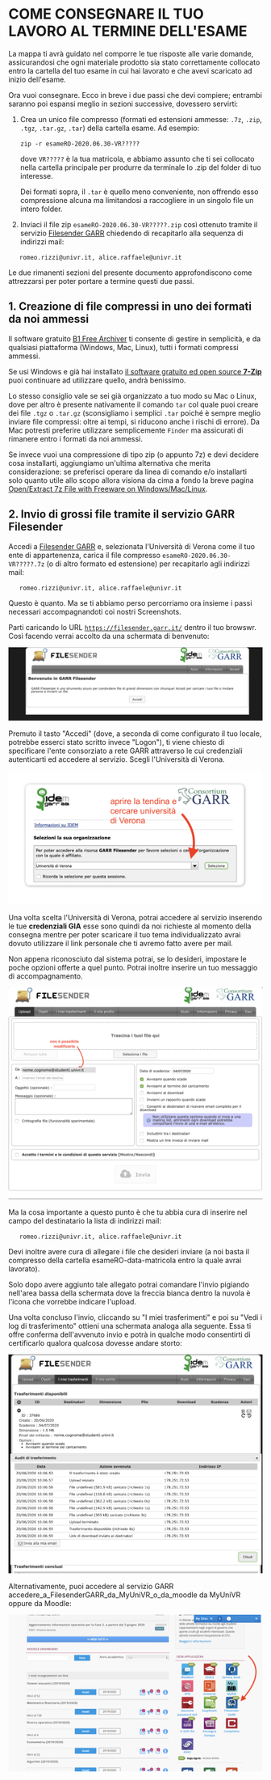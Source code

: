 # COME CONSEGNARE IL TUO LAVORO AL TERMINE DELL'ESAME

La mappa ti avrà guidato nel comporre le tue risposte alle varie domande, assicurandosi che ogni materiale prodotto sia stato correttamente collocato entro la cartella del tuo esame in cui hai lavorato e che avevi scaricato ad inizio dell'esame.

Ora vuoi consegnare. Ecco in breve i due passi che devi compiere; entrambi saranno poi espansi meglio in sezioni successive, dovessero servirti:

1. Crea un unico file compresso (formati ed estensioni ammesse: `.7z`, `.zip`, `.tgz`, `.tar.gz`, `.tar`) della cartella esame. Ad esempio:
    ```
    zip -r esameRO-2020.06.30-VR?????
    ```
    dove `VR?????` è la tua matricola, e abbiamo assunto che ti sei collocato nella cartella principale per produrre da terminale lo .zip del folder di tuo interesse.

    Dei formati sopra, il `.tar` è quello meno conveniente, non offrendo esso compressione alcuna ma limitandosi a raccogliere in un singolo file un intero folder.

2. Inviaci il file zip `esameRO-2020.06.30-VR?????.zip` così ottenuto tramite il servizio [Filesender GARR](https://wayf.idem.garr.it/WAYF?entityID=https%3A%2F%2Ffilesender.garr.it%2Fshibboleth&return=https%3A%2F%2Ffilesender.garr.it%2FShibboleth.sso%2FLogin%3FSAMLDS%3D1%26return%3Dhttps%253A%252F%252Ffilesender.garr.it%252F%253Fs%253Dupload%26target%3Dss%253Amem%253Aed4a8d42c54374b7e053e6c5b4dfa282c6052c1a622db2729ea7f08592780514) chiedendo di recapitarlo alla sequenza di indirizzi mail:
```
   romeo.rizzi@univr.it, alice.raffaele@univr.it
```

Le due rimanenti sezioni del presente documento approfondiscono come attrezzarsi per poter portare a termine questi due passi.

## 1. Creazione di file compressi in uno dei formati da noi ammessi

Il software gratuito [B1 Free Archiver](https://b1.org/) ti consente di gestire in semplicità, e da qualsiasi piattaforma (Windows, Mac, Linux), tutti i formati compressi ammessi.

Se usi Windows e già hai installato [il software gratuito ed open source <b>7-Zip</b>](https://www.7-zip.org/) puoi continuare ad utilizzare quello, andrà benissimo.

Lo stesso consiglio vale se sei già organizzato a tuo modo su Mac o Linux, dove per altro è presente nativamente il comando `tar` col quale puoi creare dei file `.tgz` o `.tar.gz` (sconsigliamo i semplici `.tar` poiché è sempre meglio inviare file compressi: oltre ai tempi, si riducono anche i rischi di errore). Da Mac potresti preferire utilizzare semplicemente `Finder` ma assicurati di rimanere entro i formati da noi ammessi.

Se invece vuoi una compressione di tipo zip (o appunto 7z) e devi decidere cosa installarti, aggiungiamo un'ultima alternativa che merita considerazione:
se preferisci operare da linea di comando e/o installarti solo quanto utile allo scopo allora visiona da cima a fondo la breve pagina [Open/Extract 7z File with Freeware on Windows/Mac/Linux](http://www.e7z.org/open-7z.htm).

## 2. Invio di grossi file tramite il servizio GARR Filesender

Accedi a [Filesender GARR](https://wayf.idem.garr.it/WAYF?entityID=https%3A%2F%2Ffilesender.garr.it%2Fshibboleth&return=https%3A%2F%2Ffilesender.garr.it%2FShibboleth.sso%2FLogin%3FSAMLDS%3D1%26return%3Dhttps%253A%252F%252Ffilesender.garr.it%252F%253Fs%253Dupload%26target%3Dss%253Amem%253Aed4a8d42c54374b7e053e6c5b4dfa282c6052c1a622db2729ea7f08592780514) e, selezionata l'Università di Verona come il tuo ente di appartenenza, carica il file compresso `esameRO-2020.06.30-VR?????.7z` (o di altro formato ed estensione) per recapitarlo agli indirizzi mail:
```
   romeo.rizzi@univr.it, alice.raffaele@univr.it
```
Questo è quanto. Ma se ti abbiamo perso percorriamo ora insieme i passi necessari accompagnandoti coi nostri Screenshots.

Parti caricando lo URL [`https://filesender.garr.it/`](https://filesender.garr.it/)  dentro il tuo browswr. Così facendo verrai accolto da una schermata di benvenuto:

![Figura: schermata che certifica il tuo invio del file tramite Filesender GARR](schermate/benvenuto_in_FilsesenderGARR.png)

Premuto il tasto "Accedi" (dove, a seconda di come configurato il tuo locale, potrebbe esserci stato scritto invece "Logon"), ti viene chiesto di specificare l'ente consorziato a rete GARR attraverso le cui credenziali autenticarti ed accedere al servizio. Scegli l'Università di Verona.

![Figura: menù da cui scegliere l'Università di Verona come tuo ente certificante](schermate/scegliere_UniVR.png)


Una volta scelta l'Università di Verona, potrai accedere al servizio inserendo le tue <b>credenziali GIA</b> esse sono quindi da noi richieste al momento della consegna mentre per poter scaricare il tuo tema individualizzato avrai dovuto utilizzare il link personale che ti avremo fatto avere per mail.

Non appena riconosciuto dal sistema potrai, se lo desideri, impostare le poche opzioni offerte a quel punto. Potrai inoltre inserire un tuo messaggio di accompagnamento.

![Figura: impostare le poche modalità di invio (opzionali)](schermate/imposta_opzioni_invio_facoltative.png)

Ma la cosa importante a questo punto è che tu abbia cura di inserire nel campo del destinatario la lista di indirizzi mail:
```
   romeo.rizzi@univr.it, alice.raffaele@univr.it
```


 Devi inoltre avere cura di allegare i file che desideri inviare (a noi basta il compresso della cartella esameRO-data-matricola entro la quale avrai lavorato).

Solo dopo avere aggiunto tale allegato potrai comandare l'invio pigiando nell'area bassa della schermata dove la freccia bianca dentro la nuvola è l'icona che vorrebbe indicare l'upload.


Una volta concluso l'invio, cliccando su "I miei trasferimenti" e poi su "Vedi i log di trasferimento" ottieni una schermata analoga alla seguente. Essa ti offre conferma dell'avvenuto invio e potrà in qualche modo consentirti di certificarlo qualora qualcosa dovesse andare storto:

![Figura: schermata che certifica il tuo invio del file tramite Filesender GARR](schermate/ricevutaGARR_a_studente.png)

Alternativamente, puoi accedere al servizio GARR accedere_a_FilesenderGARR_da_MyUniVR_o_da_moodle da MyUniVR oppure da Moodle:

![Figura: schermata che certifica il tuo invio del file tramite Filesender GARR](schermate/accedere_a_FilsesenderGARR_da_MyUniVR_o_da_moodle.png)

